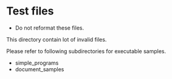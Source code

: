 # Test files

* Do not reformat these files.

This directory contain lot of invalid files.

Please refer to following subdirectories for executable samples.

- simple_programs
- document_samples
